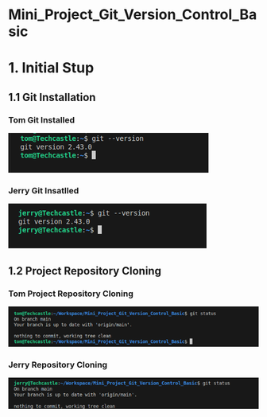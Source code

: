 # Mini_Project_Git_Version_Control_Basic


# 1. Initial Stup

## 1.1 Git Installation 

### Tom Git Installed

![](./img/Git_Installed_Tom.png)

### Jerry Git Insatlled 

![](./img/Git_Installed_Jerry.png)


## 1.2 Project Repository Cloning

### Tom Project Repository Cloning

![](./img/tom_clone.png)

### Jerry Repository Cloning

![](./img/jerry_clone.png)



